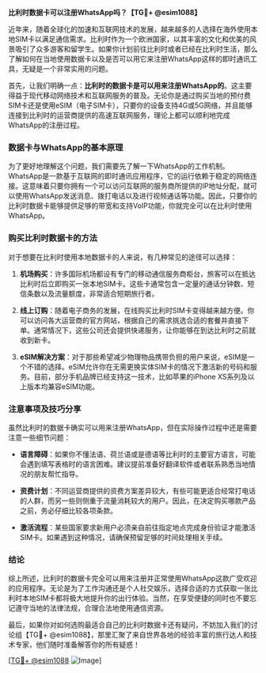 **比利时数据卡可以注册WhatsApp吗？【TG💪+ @esim1088】**

近年来，随着全球化的加速和互联网技术的发展，越来越多的人选择在海外使用本地SIM卡以满足通信需求。比利时作为一个欧洲国家，以其丰富的文化和优美的风景吸引了众多游客和留学生。如果你计划前往比利时或者已经在比利时生活，那么了解如何在当地使用数据卡以及是否可以用它来注册WhatsApp这样的即时通讯工具，无疑是一个非常实用的问题。

首先，让我们明确一点：**比利时的数据卡是可以用来注册WhatsApp的**。这主要得益于现代移动网络技术和互联网服务的普及。无论你是通过购买当地的预付费SIM卡还是使用eSIM（电子SIM卡），只要你的设备支持4G或5G网络，并且能够连接到比利时的运营商提供的高速互联网服务，理论上都可以顺利地完成WhatsApp的注册过程。

### 数据卡与WhatsApp的基本原理

为了更好地理解这个问题，我们需要先了解一下WhatsApp的工作机制。WhatsApp是一款基于互联网的即时通讯应用程序，它的运行依赖于稳定的网络连接。这意味着只要你拥有一个可以访问互联网的服务商所提供的IP地址分配，就可以使用WhatsApp发送消息、拨打电话以及进行视频通话等功能。因此，只要你的比利时数据卡能够提供足够的带宽和支持VoIP功能，你就完全可以在比利时使用WhatsApp。

### 购买比利时数据卡的方法

对于想要在比利时使用本地数据卡的人来说，有几种常见的途径可以选择：

1. **机场购买**：许多国际机场都设有专门的移动通信服务商柜台，旅客可以在抵达比利时后立即购买一张本地SIM卡。这些卡通常包含一定量的通话分钟数、短信条数以及流量额度，非常适合短期旅行者。
   
2. **线上订购**：随着电子商务的发展，在线购买比利时SIM卡变得越来越方便。你可以访问各大运营商的官方网站，根据自己的需求挑选合适的套餐并直接下单。通常情况下，这些公司还会提供快递服务，让你能够在到达比利时之前就收到新卡。

3. **eSIM解决方案**：对于那些希望减少物理物品携带负担的用户来说，eSIM是一个不错的选择。eSIM允许你在无需更换实体SIM卡的情况下激活新的号码和服务。目前，部分手机品牌已经支持这一技术，比如苹果的iPhone XS系列及以上版本均兼容eSIM功能。

### 注意事项及技巧分享

虽然比利时的数据卡确实可以用来注册WhatsApp，但在实际操作过程中还是需要注意一些细节问题：

- **语言障碍**：如果你不懂法语、荷兰语或是德语等比利时的主要官方语言，可能会遇到填写表格时的语言困难。建议提前准备好翻译软件或者联系熟悉当地情况的朋友帮忙指导。
  
- **资费计划**：不同运营商提供的资费方案差异较大，有些可能更适合经常打电话的人群，而另一些则侧重于流量消耗较大的用户。因此，在决定购买哪款产品之前，务必仔细比较各项条款。
  
- **激活流程**：某些国家要求新用户必须亲自前往指定地点完成身份验证才能激活SIM卡。如果遇到这种情况，请确保预留足够的时间处理相关手续。

### 结论

综上所述，比利时的数据卡完全可以用来注册并正常使用WhatsApp这款广受欢迎的应用程序。无论是为了工作沟通还是个人社交娱乐，选择合适的方式获取一张比利时本地SIM卡都将极大地提升你的出行体验。当然，在享受便捷的同时也不要忘记遵守当地的法律法规，合理合法地使用通信资源。

最后，如果你对如何选购最适合自己的比利时数据卡还有疑问，不妨加入我们的讨论组【TG💪+ @esim1088】，那里汇聚了来自世界各地的经验丰富的旅行达人和技术专家，他们随时准备解答你的所有疑惑！

[[TG💪+ @esim1088](https://t.me/s/esim1088) ![Image](https://i.postimg.cc/4NQfJmqS/Snipaste-2025-05-13-00-14-12.png)]